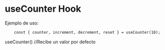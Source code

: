 # useCounter Hook

Ejemplo de uso:
```
    const { counter, increment, decrement, reset } = useCounter(10);
```

useCounter() //Recibe un valor por defecto